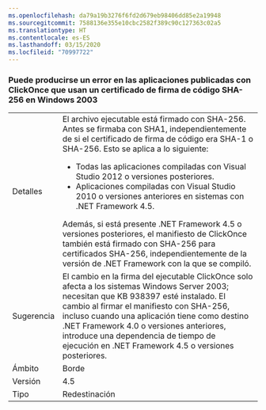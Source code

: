 ```yaml
---
ms.openlocfilehash: da79a19b3276f6fd2d679eb98406dd85e2a19948
ms.sourcegitcommit: 7588136e355e10cbc2582f389c90c127363c02a5
ms.translationtype: HT
ms.contentlocale: es-ES
ms.lasthandoff: 03/15/2020
ms.locfileid: "70997722"
---
```

### <a name="apps-published-with-clickonce-that-use-a-sha-256-code-signing-certificate-may-fail-on-windows-2003"></a>Puede producirse un error en las aplicaciones publicadas con ClickOnce que usan un certificado de firma de código SHA-256 en Windows 2003

|   |   |
|---|---|
|Detalles|El archivo ejecutable está firmado con SHA-256. Antes se firmaba con SHA1, independientemente de si el certificado de firma de código era SHA-1 o SHA-256. Esto se aplica a lo siguiente:<ul><li>Todas las aplicaciones compiladas con Visual Studio 2012 o versiones posteriores.</li><li>Aplicaciones compiladas con Visual Studio 2010 o versiones anteriores en sistemas con .NET Framework 4.5.</li></ul>Además, si está presente .NET Framework 4.5 o versiones posteriores, el manifiesto de ClickOnce también está firmado con SHA-256 para certificados SHA-256, independientemente de la versión de .NET Framework con la que se compiló.|
|Sugerencia|El cambio en la firma del ejecutable ClickOnce solo afecta a los sistemas Windows Server 2003; necesitan que KB 938397 esté instalado. El cambio al firmar el manifiesto con SHA-256, incluso cuando una aplicación tiene como destino .NET Framework 4.0 o versiones anteriores, introduce una dependencia de tiempo de ejecución en .NET Framework 4.5 o versiones posteriores.|
|Ámbito|Borde|
|Versión|4.5|
|Tipo|Redestinación|
